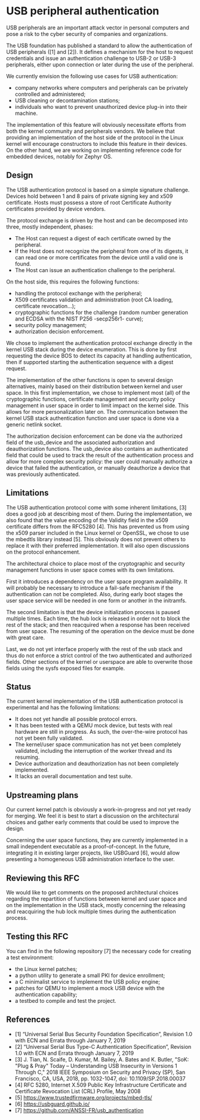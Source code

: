 # USB peripheral authentication

USB peripherals are an important attack vector in personal computers
and pose a risk to the cyber security of companies and organizations.

The USB foundation has published a standard to allow the authentication
of USB peripherals ([1] and [2]). It defines a mechanism for the host to request credentials and
issue an authentication challenge to USB-2 or USB-3 peripherals, either upon connection
or later during the use of the peripheral.

We currently envision the following use cases for USB authentication:

- company networks where computers and peripherals can be privately controlled
and administered;
- USB cleaning or decontamination stations;
- individuals who want to prevent unauthorized device plug-in into their machine.

The implementation of this feature will obviously necessitate efforts from both
the kernel community and peripherals vendors. We believe that providing an
implementation of the host side of the protocol in the Linux kernel will
encourage constructors to include this feature in their devices. On the other hand, we are
working on implementing reference code for embedded devices, notably for
Zephyr OS.

## Design

The USB authentication protocol is based on a
simple signature challenge. Devices hold between 1 and 8 pairs of private
signing key and x509 certificate. Hosts must possess a store of root
Certificate Authority certificates provided by device vendors.

The protocol exchange is driven by the host and can be decomposed into three,
mostly independent, phases:

- The Host can request a digest of each certificate owned by the peripheral.
- If the Host does not recognize the peripheral from one of its digests, it can
read one or more certificates from the device until a valid one is found.
- The Host can issue an authentication challenge to the peripheral.

On the host side, this requires the following functions:

- handling the protocol exchange with the peripheral;
- X509 certificates validation and administration (root CA loading, certificate
revocation…);
- cryptographic functions for the challenge (random number generation and ECDSA
with the NIST P256 -secp256r1- curve);
- security policy management;
- authorization decision enforcement.

We chose to implement the authentication protocol exchange directly in the
kernel USB stack during the device enumeration. This is done by first requesting
the device BOS to detect its capacity at handling authentication, then if supported
starting the authentication sequence with a digest request.

The implementation of the other functions is open to several design alternatives, mainly
based on their distribution between kernel and user space. In this
first implementation, we chose to implement most (all) of the cryptographic
functions, certificate management and security policy management in user space
in order to limit impact on the kernel side. This allows for more personalization
later on. The communication between the kernel USB stack authentication function
and user space is done via a generic netlink socket.

The authorization decision enforcement can be done via the authorized field of
the usb_device and the associated authorization and deauthorization functions.
The usb_device also contains an authenticated field that could be used to track
the result of the authentication process and allow for more complex security
policy: the user could manually authorize a device that failed the
authentication, or manually deauthorize a device that was previously
authenticated.

## Limitations

The USB authentication protocol come with some inherent limitations, [3] does a
good job at describing most of them. During the implementation, we also found
that the value encoding of the Validity field in the x509 certificate differs
from the RFC5280 [4]. This has prevented us from using the x509 parser included in
the Linux kernel or OpenSSL, we chose to use the mbedtls library instead [5].
This obviously does not prevent others to replace it with their preferred
implementation. It will also open discussions on the protocol enhancement.

The architectural choice to place most of the cryptographic and security
management functions in user space comes with its own limitations.

First it introduces a dependency on the user space program availability. It will
probably be necessary to introduce a fail-safe mechanism if the authentication can
not be completed. Also, during early boot stages the user space service will be
needed in one form or another in the initramfs.

The second limitation is that the device initialization process is paused
multiple times. Each time, the hub lock is released in order not to block the
rest of the stack; and then reacquired when a response has been received from
user space. The resuming of the operation on the device must be done with great
care.

Last, we do not yet interface properly with the rest of the usb stack and thus
do not enforce a strict control of the two authenticated and authorized fields.
Other sections of the kernel or userspace are able to overwrite those fields
using the sysfs exposed files for example.

## Status

The current kernel implementation of the USB authentication protocol is
experimental and has the following limitations:

- It does not yet handle all possible protocol errors.
- It has been tested with a QEMU mock device, but tests with real hardware are
still in progress. As such, the over-the-wire protocol has not yet been fully
validated.
- The kernel/user space communication has not yet been completely validated,
including the interruption of the worker thread and its resuming.
- Device authorization and deauthorization has not been completely implemented.
- It lacks an overall documentation and test suite.

## Upstreaming plans

Our current kernel patch is obviously a work-in-progress and not yet ready for
merging. We feel it is best to start a discussion on the architectural choices
and gather early comments that could be used to improve the design.

Concerning the user space functions, they are currently implemented in a small
independent executable as a proof-of-concept. In the future,
integrating it in existing larger projects, like USBGuard [6], would allow
presenting a homogeneous USB administration interface to the user.

## Reviewing this RFC

We would like to get comments on the proposed architectural choices regarding
the repartition of functions between kernel and user space and on the
implementation in the USB stack, mostly concerning the releasing and reacquiring
the hub lock multiple times during the authentication process.

## Testing this RFC

You can find in the following repository [7] the necessary code for creating a
test environment:

- the Linux kernel patches;
- a python utility to generate a small PKI for device enrollment;
- a C minimalist service to implement the USB policy engine;
- patches for QEMU to implement a mock USB device with the authentication
capability;
- a testbed to compile and test the project.

## References

- [1] “Universal Serial Bus Security Foundation Specification”, Revision 1.0 with
ECN and Errata through January 7, 2019
- [2] “Universal Serial Bus Type-C Authentication Specification”, Revision 1.0
with ECN and Errata through January 7, 2019
- [3] J. Tian, N. Scaife, D. Kumar, M. Bailey, A. Bates and K. Butler, "SoK: "Plug
& Pray" Today – Understanding USB Insecurity in Versions 1 Through C," 2018 IEEE
Symposium on Security and Privacy (SP), San Francisco, CA, USA, 2018, pp.
1032-1047, doi: 10.1109/SP.2018.00037
- [4] RFC 5280, Internet X.509 Public Key Infrastructure Certificate and
Certificate Revocation List (CRL) Profile, May 2008
- [5] https://www.trustedfirmware.org/projects/mbed-tls/
- [6] https://usbguard.github.io/
- [7] https://github.com/ANSSI-FR/usb_authentication
